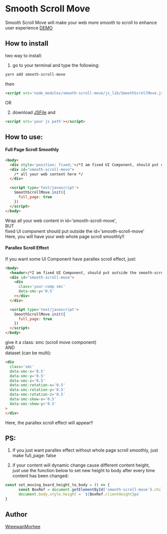 # Smooth Scroll Move
Smooth Scroll Move will make your web more smooth to scroll to enhance user experience
[DEMO](https://event.hearst.com.tw/uiuxstoredemo/smoothscrollmove/)


## How to install
two way to install:

1. go to your terminal and type the following:
```bash
yarn add smooth-scroll-move
```
then                 
```html
<script src='node_modules/smooth-scroll-move/js_lib/SmoothScrollMove.js'></script>
```
OR

2. download [JSFile](https://raw.githubusercontent.com/WreewanMorhee/SmoothScrollMove/master/js_lib/SmoothScrollMove.js) and
```html
<script src='your js path'></script>
```

## How to use:

#### Full Page Scroll Smoothly
```html
<body>
  <div style='position: fixed;'>/*I am fixed UI Component, should put outside the smooth-scroll-move*/</div>
  <div id="smooth-scroll-move">
    /* all your web content here */
  </div>

  <script type='text/javascript'>
    SmoothScrollMove.init({
      full_page: true
    })
  </script>
</body>
```                    
Wrap all your web content in id='smooth-scroll-move',               
BUT                   
fixed UI component should put outside the id='smooth-scroll-move'                
Here, you will have your web whole page scroll smoothly!!                      



#### Parallex Scroll Effect                        
If you want some UI Component have parallex scroll effect, just:
```html
<body>
  <header>/*I am fixed UI Component, should put outside the smooth-scroll-move*/</header>
  <div id="smooth-scroll-move">
    <div
      class='your-comp smc'
      data-smc-y='0.5'
    ></div>
  </div>

  <script type='text/javascript'>
    SmoothScrollMove.init({
      full_page: true
    })
  </script>
</body>
```
give it a class: smc (scroll move component)              
AND           
dataset (can be multi):            
```html     
<div
  class='smc'
  data-smc-x='0.5'                        
  data-smc-y='0.5'      
  data-smc-z='0.5'                        
  data-smc-rotation-x='0.5'                        
  data-smc-rotation-y='0.5'                        
  data-smc-rotation-z='0.5'                        
  data-smc-skew-x='0.5'                        
  data-smc-skew-y='0.5'   
>  
</div>      
```           
Here, the parallex scroll effect will appear!!

## PS:
1. If you just want parallex effect without whole page scroll smoothly, just make full_page: false

2. if your content will dynamic change cause different content height,                     
just use the function below to set new height to body after every time content has been changed:
```js
const set_moving_board_height_to_body = () => {
      const BoxRef = document.getElementById('smooth-scroll-move').children[0]
      document.body.style.height = `${BoxRef.clientHeight}px`
}
```

## Author
[WreewanMorhee](https://github.com/WreewanMorhee)
